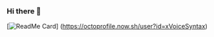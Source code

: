 ### Hi there 👋

[![ReadMe Card](https://github-readme-stats.vercel.app/api?username=xvoicesyntax&show_icons=true&title_color=fff&icon_color=79ff97&text_color=9f9f9f&bg_color=151515)]      (https://octoprofile.now.sh/user?id=xVoiceSyntax)
